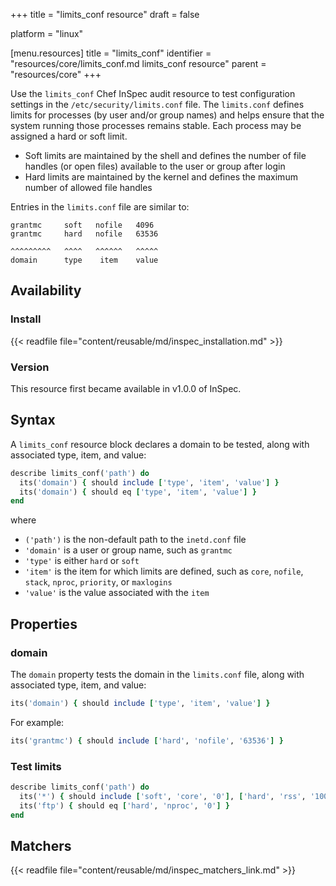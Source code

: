 +++
title = "limits_conf resource"
draft = false

platform = "linux"

[menu.resources]
    title = "limits_conf"
    identifier = "resources/core/limits_conf.md limits_conf resource"
    parent = "resources/core"
+++

Use the `limits_conf` Chef InSpec audit resource to test configuration settings in the `/etc/security/limits.conf` file. The `limits.conf` defines limits for processes (by user and/or group names) and helps ensure that the system running those processes remains stable. Each process may be assigned a hard or soft limit.

- Soft limits are maintained by the shell and defines the number of file handles (or open files) available to the user or group after login
- Hard limits are maintained by the kernel and defines the maximum number of allowed file handles

Entries in the `limits.conf` file are similar to:

```plain
grantmc     soft   nofile   4096
grantmc     hard   nofile   63536

^^^^^^^^^   ^^^^   ^^^^^^   ^^^^^
domain      type    item    value
```

## Availability

### Install

{{< readfile file="content/reusable/md/inspec_installation.md" >}}

### Version

This resource first became available in v1.0.0 of InSpec.

## Syntax

A `limits_conf` resource block declares a domain to be tested, along with associated type, item, and value:

```ruby
describe limits_conf('path') do
  its('domain') { should include ['type', 'item', 'value'] }
  its('domain') { should eq ['type', 'item', 'value'] }
end
```

where

- `('path')` is the non-default path to the `inetd.conf` file
- `'domain'` is a user or group name, such as `grantmc`
- `'type'` is either `hard` or `soft`
- `'item'` is the item for which limits are defined, such as `core`, `nofile`, `stack`, `nproc`, `priority`, or `maxlogins`
- `'value'` is the value associated with the `item`

## Properties

### domain

The `domain` property tests the domain in the `limits.conf` file, along with associated type, item, and value:

```ruby
its('domain') { should include ['type', 'item', 'value'] }
```


For example:

```ruby
its('grantmc') { should include ['hard', 'nofile', '63536'] }
```

### Test limits

```ruby
describe limits_conf('path') do
  its('*') { should include ['soft', 'core', '0'], ['hard', 'rss', '10000'] }
  its('ftp') { should eq ['hard', 'nproc', '0'] }
end
```

## Matchers

{{< readfile file="content/reusable/md/inspec_matchers_link.md" >}}
